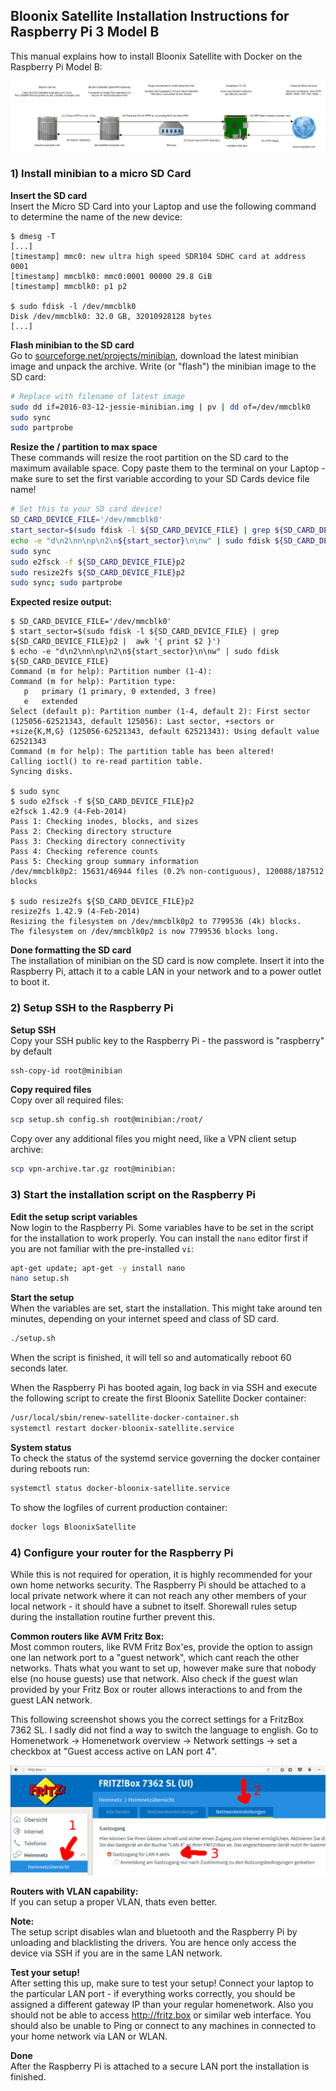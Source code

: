 ## Bloonix Satellite Installation Instructions for Raspberry Pi 3 Model B


This manual explains how to install Bloonix Satellite with Docker on the Raspberry Pi Model B:

![Network Plan](images/network-plan.jpg)


### 1) Install minibian to a micro SD Card

**Insert the SD card**  
Insert the Micro SD Card into your Laptop and use the following command to determine the name of the new device:

```
$ dmesg -T
[...]
[timestamp] mmc0: new ultra high speed SDR104 SDHC card at address 0001
[timestamp] mmcblk0: mmc0:0001 00000 29.8 GiB 
[timestamp] mmcblk0: p1 p2

$ sudo fdisk -l /dev/mmcblk0
Disk /dev/mmcblk0: 32.0 GB, 32010928128 bytes
[...]
```

**Flash minibian to the SD card**  
Go to [sourceforge.net/projects/minibian](https://sourceforge.net/projects/minibian/), download the latest minibian image and
unpack the archive.  Write (or "flash") the minibian image to the SD card:
```bash
# Replace with filename of latest image
sudo dd if=2016-03-12-jessie-minibian.img | pv | dd of=/dev/mmcblk0
sudo sync
sudo partprobe
```

**Resize the / partition to max space**  
These commands will resize the root partition on the SD card to the maximum available space. Copy paste them to the terminal on your Laptop - make sure to set the first variable according to your SD Cards device file name!
```bash
# Set this to your SD card device!
SD_CARD_DEVICE_FILE='/dev/mmcblk0'
start_sector=$(sudo fdisk -l ${SD_CARD_DEVICE_FILE} | grep ${SD_CARD_DEVICE_FILE}p2 |  awk '{ print $2 }')
echo -e "d\n2\nn\np\n2\n${start_sector}\n\nw" | sudo fdisk ${SD_CARD_DEVICE_FILE}
sudo sync
sudo e2fsck -f ${SD_CARD_DEVICE_FILE}p2
sudo resize2fs ${SD_CARD_DEVICE_FILE}p2
sudo sync; sudo partprobe
```

**Expected resize output:**  
```
$ SD_CARD_DEVICE_FILE='/dev/mmcblk0'
$ start_sector=$(sudo fdisk -l ${SD_CARD_DEVICE_FILE} | grep ${SD_CARD_DEVICE_FILE}p2 |  awk '{ print $2 }')
$ echo -e "d\n2\nn\np\n2\n${start_sector}\n\nw" | sudo fdisk ${SD_CARD_DEVICE_FILE}
Command (m for help): Partition number (1-4): 
Command (m for help): Partition type:
   p   primary (1 primary, 0 extended, 3 free)
   e   extended
Select (default p): Partition number (1-4, default 2): First sector (125056-62521343, default 125056): Last sector, +sectors or +size{K,M,G} (125056-62521343, default 62521343): Using default value 62521343
Command (m for help): The partition table has been altered!
Calling ioctl() to re-read partition table.
Syncing disks.

$ sudo sync
$ sudo e2fsck -f ${SD_CARD_DEVICE_FILE}p2
e2fsck 1.42.9 (4-Feb-2014)
Pass 1: Checking inodes, blocks, and sizes
Pass 2: Checking directory structure
Pass 3: Checking directory connectivity
Pass 4: Checking reference counts
Pass 5: Checking group summary information
/dev/mmcblk0p2: 15631/46944 files (0.2% non-contiguous), 120088/187512 blocks

$ sudo resize2fs ${SD_CARD_DEVICE_FILE}p2
resize2fs 1.42.9 (4-Feb-2014)
Resizing the filesystem on /dev/mmcblk0p2 to 7799536 (4k) blocks.
The filesystem on /dev/mmcblk0p2 is now 7799536 blocks long.
```

**Done formatting the SD card**  
The installation of minibian on the SD card is now complete. Insert it into the Raspberry Pi, attach it to a cable LAN in your network and to a power outlet to boot it.


### 2) Setup SSH to the Raspberry Pi

**Setup SSH**  
Copy your SSH public key to the Raspberry Pi - the password is "raspberry" by default
```bash
ssh-copy-id root@minibian
```
**Copy required files**  
Copy over all required files:
```bash
scp setup.sh config.sh root@minibian:/root/
```

Copy over any additional files you might need, like a VPN client setup archive:
```bash
scp vpn-archive.tar.gz root@minibian:
```


### 3) Start the installation script on the Raspberry Pi

**Edit the setup script variables**  
Now login to the Raspberry Pi. Some variables have to be set in the script for the installation to work properly. You can install the `nano` editor first if you are not familiar with the pre-installed `vi`:
```bash
apt-get update; apt-get -y install nano
nano setup.sh
```
**Start the setup**  
When the variables are set, start the installation. This might take around ten minutes, depending on your internet speed and class of SD card.
```bash
./setup.sh
```

When the script is finished, it will tell so and automatically reboot 60 seconds later.  

When the Raspberry Pi has booted again, log back in via SSH and execute the following script to create the first Bloonix Satellite Docker container:

```bash
/usr/local/sbin/renew-satellite-docker-container.sh
systemctl restart docker-bloonix-satellite.service
```
**System status**  
To check the status of the systemd service governing the docker container during reboots run:
```bash
systemctl status docker-bloonix-satellite.service
```

To show the logfiles of current production container: 
```bash
docker logs BloonixSatellite
```

### 4) Configure your router for the Raspberry Pi

While this is not required for operation, it is highly recommended for your own home networks security. The Raspberry Pi should be attached to a local private network where it can not reach any other members of your local network - it should have a subnet to itself. Shorewall rules setup during the installation routine further prevent this.

**Common routers like AVM Fritz Box:**  
Most common routers, like RVM Fritz Box'es, provide the option to assign one lan network port to a "guest network", which cant reach the other networks. Thats what you want to set up, however make sure that nobody else (no house guests) use that network. Also check if the guest wlan provided by your Fritz Box or router allows interactions to and from the guest LAN network.

This following screenshot shows you the correct settings for a FritzBox 7362 SL. I sadly did not find a way to switch the language to english. Go to Homenetwork -> Homenetwork overview -> Network settings -> set a checkbox at "Guest access active on LAN port 4".

![FritzBox setup](images/setup-fritzbox-guest-lan-port.png)

**Routers with VLAN capability:**  
If you can setup a proper VLAN, thats even better.

**Note:**  
The setup script disables wlan and bluetooth and the Raspberry Pi by unloading and blacklisting the drivers.
You are hence only access the device via SSH if you are in the same LAN network.

**Test your setup!**  
After setting this up, make sure to test your setup! Connect your laptop to the particular LAN port - if everything works correctly, you should be assigned a different gateway IP than your regular homenetwork. Also you should not be able to access http://fritz.box or similar web interface. You should also be unable to Ping or connect to any machines in connected to your home network via LAN or WLAN.

**Done**  
After the Raspberry Pi is attached to a secure LAN port the installation is finished.
